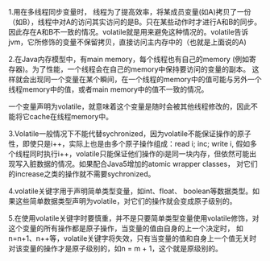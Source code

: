 1.用在多线程同步变量时， 线程为了提高效率，将某成员变量(如A)拷贝了一份（如B），线程中对A的访问其实访问的是B。只在某些动作时才进行A和B的同步。
因此存在A和B不一致的情况。volatile就是用来避免这种情况的。volatile告诉jvm，它所修饰的变量不保留拷贝，直接访问主内存中的（也就是上面说的A) 

2.在Java内存模型中，有main memory，每个线程也有自己的memory (例如寄存器)。为了性能，一个线程会在自己的memory中保持要访问的变量的副本。
这样就会出现同一个变量在某个瞬间，在一个线程的memory中的值可能与另外一个线程memory中的值，或者main memory中的值不一致的情况。 

一个变量声明为volatile，就意味着这个变量是随时会被其他线程修改的，因此不能将它cache在线程memory中。

3.Volatile一般情况下不能代替sychronized，因为volatile不能保证操作的原子性，即使只是i++，实际上也是由多个原子操作组成：read i; inc; write i,
假如多个线程同时执行i++，volatile只能保证他们操作的i是同一块内存，但依然可能出现写入脏数据的情况。如果配合Java5增加的atomic wrapper classes，
对它们的increase之类的操作就不需要sychronized。

4.volatile关键字用于声明简单类型变量，如int、float、 boolean等数据类型。如果这些简单数据类型声明为volatile，对它们的操作就会变成原子级别的。

5.在使用volatile关键字时要慎重，并不是只要简单类型变量使用volatile修饰，对这个变量的所有操作都是原子操作，当变量的值由自身的上一个决定时，
如n=n+1、n++等，volatile关键字将失效，只有当变量的值和自身上一个值无关时对该变量的操作才是原子级别的，如n = m + 1，这个就是原级别的。